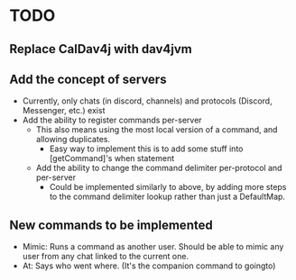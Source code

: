 # TODO
## Replace CalDav4j with dav4jvm
## Add the concept of servers
- Currently, only chats (in discord, channels) and protocols (Discord, Messenger, etc.) exist
- Add the ability to register commands per-server
    - This also means using the most local version of a command, and allowing duplicates.
        - Easy way to implement this is to add some stuff into [getCommand]'s when statement
    - Add the ability to change the command delimiter per-protocol and per-server
        - Could be implemented similarly to above, by adding more steps to the command delimiter lookup rather than just
          a DefaultMap.

## New commands to be implemented
- Mimic: Runs a command as another user. Should be able to mimic any user from any chat linked to the current one.
- At: Says who went where. (It's the companion command to goingto)
